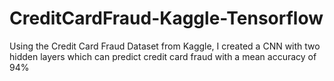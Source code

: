 # CreditCardFraud-Kaggle-Tensorflow
Using the Credit Card Fraud Dataset from Kaggle, I created a CNN with two hidden layers which can predict credit card fraud with a mean accuracy of 94%
